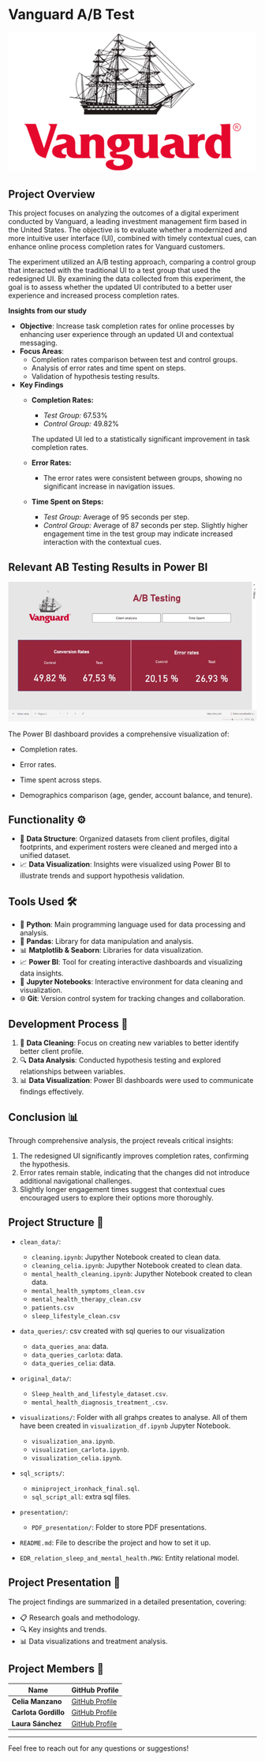 # Vanguard A/B Test

![Descripción de la imagen](Vanguard-Emblem.png) 

## Project Overview 

This project focuses on analyzing the outcomes of a digital experiment conducted by Vanguard, a leading investment management firm based in the United States. The objective is to evaluate whether a modernized and more intuitive user interface (UI), combined with timely contextual cues, can enhance online process completion rates for Vanguard customers.

The experiment utilized an A/B testing approach, comparing a control group that interacted with the traditional UI to a test group that used the redesigned UI. By examining the data collected from this experiment, the goal is to assess whether the updated UI contributed to a better user experience and increased process completion rates.


**Insights from our study**


- **Objective**: Increase task completion rates for online processes by enhancing user experience through an updated UI and contextual messaging.
- **Focus Areas**:
  - Completion rates comparison between test and control groups.
  - Analysis of error rates and time spent on steps.
  - Validation of hypothesis testing results.
- **Key Findings**
    - **Completion Rates:**
        - *Test Group:* 67.53%
        - *Control Group:* 49.82%
          
      The updated UI led to a statistically significant improvement in task completion rates.

    - **Error Rates:**
        - The error rates were consistent between groups, showing no significant increase in navigation issues.

     - **Time Spent on Steps:**
        - *Test Group:* Average of 95 seconds per step.
        - *Control Group:* Average of 87 seconds per step.
      Slightly higher engagement time in the test group may indicate increased interaction with the contextual cues.
          

## Relevant AB Testing Results in Power BI

![Visualización de Power BI](power-bi-visualization.gif)

The Power BI dashboard provides a comprehensive visualization of:

- Completion rates.

- Error rates.

- Time spent across steps.

- Demographics comparison (age, gender, account balance, and tenure).


## Functionality ⚙️

- 🧹 **Data Structure**: Organized datasets from client profiles, digital footprints, and experiment rosters were cleaned and merged into a unified dataset.
- 📈 **Data Visualization**: Insights were visualized using Power BI to illustrate trends and support hypothesis validation.

## Tools Used 🛠️

- 🐍 **Python**: Main programming language used for data processing and analysis.
- 🐼 **Pandas**: Library for data manipulation and analysis.
- 📊 **Matplotlib & Seaborn**: Libraries for data visualization.
- 📈 **Power BI**: Tool for creating interactive dashboards and visualizing data insights.
- 📓 **Jupyter Notebooks**: Interactive environment for data cleaning and visualization.
- 🌐 **Git**: Version control system for tracking changes and collaboration.

## Development Process 🚀

1. 🧹 **Data Cleaning**: Focus on creating new variables to better identify better client profile.
2. 🔍 **Data Analysis**: Conducted hypothesis testing and explored relationships between variables.
3. 📊 **Data Visualization**:  Power BI dashboards were used to communicate findings effectively.




## Conclusion 📊
Through comprehensive analysis, the project reveals critical insights:

1. The redesigned UI significantly improves completion rates, confirming the hypothesis.
2. Error rates remain stable, indicating that the changes did not introduce additional navigational challenges.
3. Slightly longer engagement times suggest that contextual cues encouraged users to explore their options more thoroughly.



## Project Structure 📁

- `clean_data/`:
    - `cleaning.ipynb`: Jupyther Notebook created to clean data.
    - `cleaning_celia.ipynb`: Jupyther Notebook created to clean data.
    - `mental_health_cleaning.ipynb`: Jupyther Notebook created to clean data.
    - `mental_health_symptoms_clean.csv`
    - `mental_health_therapy_clean.csv`
    - `patients.csv`
    - `sleep_lifestyle_clean.csv`
- `data_queries/`: csv created with sql queries to our visualization
    - `data_queries_ana`: data.
    - `data_queries_carlota`: data.
    - `data_queries_celia`: data.

- `original_data/`:
    - `Sleep_health_and_lifestyle_dataset.csv`.
    - `mental_health_diagnosis_treatment_.csv`.
  


  
- `visualizations/`: Folder with all grahps creates to analyse. All of them have been created in `visualization_df.ipynb` Jupyter Notebook.
    - `visualization_ana.ipynb`.
    - `visualization_carlota.ipynb`.
    - `visualization_celia.ipynb`.
- `sql_scripts/`:
    - `miniproject_ironhack_final.sql`.
    - `sql_script_all`: extra sql files.

- `presentation/`: 
  - `PDF_presentation/`: Folder to store PDF presentations.
- `README.md`: File to describe the project and how to set it up.
- `EDR_relation_sleep_and_mental_health.PNG`: Entity relational model.


## Project Presentation 🎤

The project findings are summarized in a detailed presentation, covering:

- 📋 Research goals and methodology.
- 🔍 Key insights and trends.
- 📊 Data visualizations and treatment analysis.



## Project Members 👥

| Name       | GitHub Profile                           |
|------------|------------------------------------------|
| **Celia Manzano** | [GitHub Profile](https://github.com/cemanzanoc) |
| **Carlota Gordillo** | [GitHub Profile](https://github.com/carlotagordillo2) |
| **Laura Sánchez** | [GitHub Profile](https://github.com/laurasanchez20) |
----

Feel free to reach out for any questions or suggestions!
